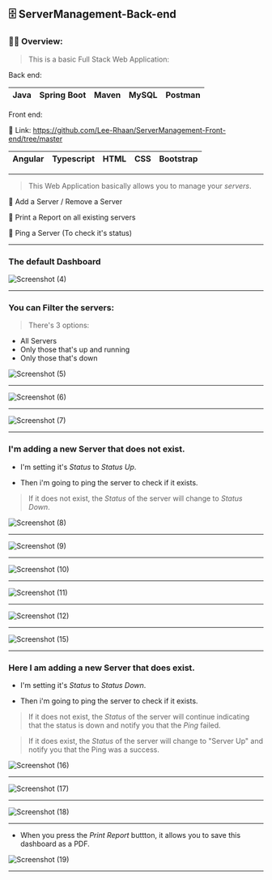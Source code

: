 ## 🗄️ ServerManagement-Back-end

### 👨‍🦯 Overview:
> This is a basic Full Stack Web Application:

Back end:

|Java|Spring Boot|Maven|MySQL|Postman|
|---|---|---|---|---|

Front end:

🎯 Link: https://github.com/Lee-Rhaan/ServerManagement-Front-end/tree/master

|Angular|Typescript|HTML|CSS|Bootstrap|
|---|---|---|---|---|

---

> This Web Application basically allows you to manage your *servers*.

🥇 Add a Server / Remove a Server

🥈 Print a Report on all existing servers

🥉 Ping a Server (To check it's status)

---

### The default Dashboard

![Screenshot (4)](https://user-images.githubusercontent.com/81378094/136533926-32a942be-768e-4b3f-b22c-7dbc2b10a4fd.png)

---

### You can Filter the servers:
>There's 3 options:

- All Servers
- Only those that's up and running
- Only those that's down

![Screenshot (5)](https://user-images.githubusercontent.com/81378094/136534086-0357f038-e40c-4574-a145-fc70752005a4.png)

---

![Screenshot (6)](https://user-images.githubusercontent.com/81378094/136534126-033ae494-e2d3-4d09-93f0-1c823e2989be.png)

---

![Screenshot (7)](https://user-images.githubusercontent.com/81378094/136534205-f6eb5805-6f98-49d4-afeb-3eba7dad63a7.png)

---

### I'm adding a new Server that does not exist.
- I'm setting it's *Status* to *Status Up*.

- Then i'm going to ping the server to check if it exists.
> If it does not exist, the *Status* of the server will change to *Status Down*.

![Screenshot (8)](https://user-images.githubusercontent.com/81378094/136534398-1a63a981-cd06-45cf-b7df-7e7f40ff7210.png)

---

![Screenshot (9)](https://user-images.githubusercontent.com/81378094/136534424-b346269e-9fd1-4385-82f4-3c4da39967ac.png)

---

![Screenshot (10)](https://user-images.githubusercontent.com/81378094/136534449-91b92c42-00eb-45c6-b524-3957625fd36f.png)

---

![Screenshot (11)](https://user-images.githubusercontent.com/81378094/136534473-47c74380-5da3-4b26-a756-cd1abd0a7e4c.png)

---

![Screenshot (12)](https://user-images.githubusercontent.com/81378094/136534509-946534a2-2fb0-4f88-afdc-12b912e74096.png)

---

![Screenshot (15)](https://user-images.githubusercontent.com/81378094/136534541-a5674d4d-601e-4a8e-9ccb-74cc57dcb449.png)

---

### Here I am adding a new Server that does exist.
- I'm setting it's *Status* to *Status Down*.

- Then i'm going to ping the server to check if it exists.
> If it does not exist, the *Status* of the server will continue indicating that the status is down and notify you that the *Ping* failed.

> If it does exist, the *Status* of the server will change to "Server Up" and notify you that the Ping was a success. 

![Screenshot (16)](https://user-images.githubusercontent.com/81378094/136536815-d99099a7-6d58-4754-9b4b-22f6f29bae67.png)

---

![Screenshot (17)](https://user-images.githubusercontent.com/81378094/136536857-c2ce0dc3-52a5-41b5-bdde-f16cc291c672.png)

---

![Screenshot (18)](https://user-images.githubusercontent.com/81378094/136536878-a59c5e49-e62f-4749-82d7-7c5172a1c054.png)

---

- When you press the *Print Report* buttton, it allows you to save this dashboard as a PDF.

![Screenshot (19)](https://user-images.githubusercontent.com/81378094/136536919-64068b64-328d-4f54-927b-5532d56bb0db.png)

---
